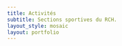 ```yaml
---
title: Activités
subtitle: Sections sportives du RCH.
layout_style: mosaic
layout: portfolio
---
```

